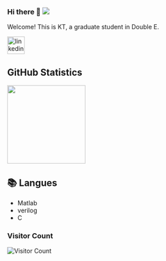 ### Hi there 👋  ![](https://komarev.com/ghpvc/?username=putoze)

Welcome! This is KT, a graduate student in Double E.

[<img src='https://cdn.jsdelivr.net/npm/simple-icons@3.0.1/icons/linkedin.svg' alt='linkedin' height='40'>](https://www.linkedin.com/in/kt-tu-99487127b/)  
  
<!-- GitHub Statistics -->

## GitHub Statistics  

<div >  
  
<img height="180px" src="https://github-readme-stats.vercel.app/api/top-langs/?username=KTTU31&hide_border=true&show_icons=true&layout=compact&langs_count=6&theme=dracula"/>  

  
  
## 📚 Langues  
  
- Matlab  
- verilog  
- C

  
### Visitor Count
![Visitor Count](https://profile-counter.glitch.me/KTTU31/count.svg)
